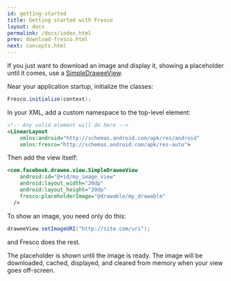 ```yaml
---
id: getting-started
title: Getting started with Fresco
layout: docs
permalink: /docs/index.html
prev: download-fresco.html
next: concepts.html
---
```


If you just want to download an image and display it, showing a placeholder until it comes, use a [SimpleDraweeView](../javadoc/reference/com/facebook/drawee/view/SimpleDraweeView.html). 

Near your application startup, initialize the classes:

```java
Fresco.initialize(context);
```
    
In your XML, add a custom namespace to the top-level element:

```xml
<!-- Any valid element will do here -->
<LinearLayout 
    xmlns:android="http://schemas.android.com/apk/res/android"
    xmlns:fresco="http://schemas.android.com/apk/res-auto">
```

Then add the view itself:

```xml
<com.facebook.drawee.view.SimpleDraweeView
    android:id="@+id/my_image_view"
    android:layout_width="20dp"
    android:layout_height="20dp"
    fresco:placeholderImage="@drawable/my_drawable"
  />
```

To show an image, you need only do this:

```java
draweeView.setImageURI("http://site.com/uri");
```
    
and Fresco does the rest. 

The placeholder is shown until the image is ready. The image will be downloaded, cached, displayed, and cleared from memory when your view goes off-screen.


